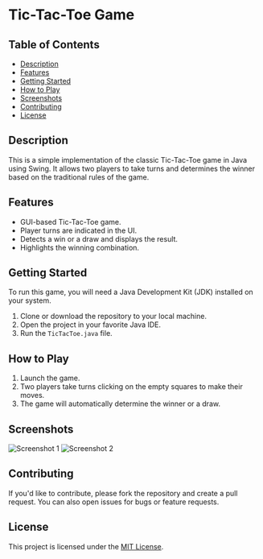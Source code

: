 # Tic-Tac-Toe Game

## Table of Contents

- [Description](#description)
- [Features](#features)
- [Getting Started](#getting-started)
- [How to Play](#how-to-play)
- [Screenshots](#screenshots)
- [Contributing](#contributing)
- [License](#license)

## Description

This is a simple implementation of the classic Tic-Tac-Toe game in Java using Swing. It allows two players to take turns and determines the winner based on the traditional rules of the game.

## Features

- GUI-based Tic-Tac-Toe game.
- Player turns are indicated in the UI.
- Detects a win or a draw and displays the result.
- Highlights the winning combination.

## Getting Started

To run this game, you will need a Java Development Kit (JDK) installed on your system.

1. Clone or download the repository to your local machine.
2. Open the project in your favorite Java IDE.
3. Run the `TicTacToe.java` file.

## How to Play

1. Launch the game.
2. Two players take turns clicking on the empty squares to make their moves.
3. The game will automatically determine the winner or a draw.

## Screenshots

![Screenshot 1](screenshots/screenshot1.png)
![Screenshot 2](screenshots/screenshot2.png)

## Contributing

If you'd like to contribute, please fork the repository and create a pull request. You can also open issues for bugs or feature requests.

## License

This project is licensed under the [MIT License](LICENSE).
